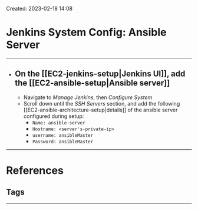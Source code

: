 Created: 2023-02-18 14:08
# Jenkins System Config: Ansible Server 
---
- ## On the [[EC2-jenkins-setup|Jenkins UI]], add the [[EC2-ansible-setup|Ansible server]]
	- Navigate to *Manage Jenkins*, then *Configure System*
	- Scroll down until the *SSH Servers* section, and add the following [[EC2-ansible-architecture-setup|details]] of the ansible server configured during setup:
		- `Name: ansible-server`
		- `Hostname: <server's-private-ip>`
		- `username: ansibleMaster`
		- `Password: ansibleMaster`


---
# References


## Tags
---